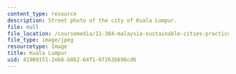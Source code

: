 ```yaml
---
content_type: resource
description: Street photo of the city of Kuala Lumpur.
file: null
file_location: /coursemedia/11-384-malaysia-sustainable-cities-practicum-spring-2018/419091512eb8b86264f16f263b696cd6_Kampung-Bharu.jpg
file_type: image/jpeg
resourcetype: Image
title: Kuala Lumpur
uid: 41909151-2eb8-b862-64f1-6f263b696cd6
---
```

